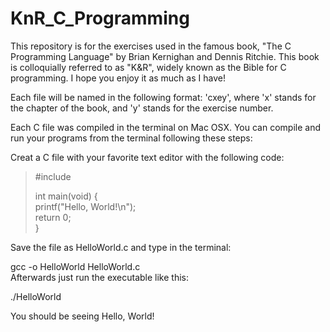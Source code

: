 # KnR_C_Programming 
<p>This repository is for the exercises used in the famous book, "The
C Programming Language" by Brian Kernighan and Dennis Ritchie. This book is colloquially referred to as "K&R", widely known as the Bible for C programming. I hope you enjoy it as much as I have!</p>

<p>Each file will be named in the following format: 'cxey', where 'x' stands for the chapter of the book, and 'y' stands for the exercise number. </p>

<p>Each C file was compiled in the terminal on Mac OSX. You can compile and run your programs from the terminal following these steps:</p>

<p>Creat a C file with your favorite text editor with the following code:</p>

<blockquote>#include <stdio.h><br />

int main(void) { <br />
   printf("Hello, World!\n");<br />
   return 0;<br />
}</blockquote>

<p>Save the file as HelloWorld.c and type in the terminal:</br>

gcc -o HelloWorld HelloWorld.c</br>
Afterwards just run the executable like this:</br>

./HelloWorld</br>

You should be seeing Hello, World!
</p>